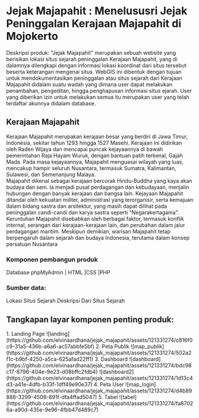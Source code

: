 <h1>Jejak Majapahit : Menelususri Jejak Peninggalan Kerajaan Majapahit di Mojokerto</h1>

Deskripsi produk: "Jejak Majapahit" merupakan sebuah website yang berisikan lokasi situs sejarah peninggalan Kerajaan Majapahit, yang di dalamnya dilengkapi dengan informasi lokasi koordinat dari situs tersebut beserta keterangan mengenai situs. WebGIS ini dibentuk dengan tujuan untuk mendokumentasikan peninggalan atau situs sejarah dari Kerajaan Majapahit didalam suatu wadah yang dimana user dapat melakukan penambahan, pengeditan, hingga penghapusan informasi situs ejarah. User yang diberikan izin untuk melakukan semua itu merupakan user yang telah terdaftar akunnya didalam database.

<h2>Kerajaan Majapahit</h2>
Kerajaan Majapahit merupakan kerajaan besar yang berdiri di Jawa Timur, Indonesia, sekitar tahun 1293 hingga 1527 Masehi. Kerajaan ini didirikan oleh Raden Wijaya dan mencapai puncak kejayaannya di bawah pemerintahan Raja Hayam Wuruk, dengan bantuan patih terkenal, Gajah Mada. Pada masa kejayaannya, Majapahit menguasai wilayah yang luas, mencakup hampir seluruh Nusantara, termasuk Sumatra, Kalimantan, Sulawesi, dan Semenanjung Malaya. <br>
Majapahit dikenal sebagai kerajaan bercorak Hindu-Buddha yang kaya akan budaya dan seni. Ia menjadi pusat perdagangan dan kebudayaan, menjalin hubungan dengan banyak kerajaan dan bangsa lain. Kejayaan Majapahit ditandai oleh kekuatan militer, administrasi yang terorganisir, serta kemajuan dalam bidang sastra dan arsitektur, yang masih dapat dilihat pada peninggalan candi-candi dan karya sastra seperti "Negarakertagama".
<br>
Keruntuhan Majapahit disebabkan oleh berbagai faktor, termasuk konflik internal, serangan dari kerajaan-kerajaan lain, dan perubahan dalam jalur perdagangan maritim. Meskipun demikian, warisan Majapahit tetap berpengaruh dalam sejarah dan budaya Indonesia, terutama dalam konsep persatuan Nusantara

<h3>Komponen pembangun produk</h2> 
Database phpMyAdmin | HTML |CSS |PHP

<h3>Sumber data:</h3>
Lokasi Situs Sejarah
Deskripsi Dari Situs Sejarah

<h2>Tangkapan layar komponen penting produk:</h2>
1. Landing Page
![landing](https://github.com/elvinaardhana/jejak_majapahit/assets/121331274/c816f0c9-31a5-436b-a6a6-ac57abbfe5bf)
2. Peta Publik
![map_publik](https://github.com/elvinaardhana/jejak_majapahit/assets/121331274/502a2f1c-b9bf-4250-a5ca-625afad22ff1)
3. Dashboard
![dashboard](https://github.com/elvinaardhana/jejak_majapahit/assets/121331274/bdc98c17-8796-404e-9e23-d08bffc2fdb4)
![dashboard2](https://github.com/elvinaardhana/jejak_majapahit/assets/121331274/1d13c4d3-a41e-4dfb-b33f-1dff49e90e37)
4. Peta User
![map_login](https://github.com/elvinaardhana/jejak_majapahit/assets/121331274/d4b89888-3299-4508-891f-dfa4ffad5047)
5. Tabel
![tabel](https://github.com/elvinaardhana/jejak_majapahit/assets/121331274/fa87026a-a90d-435e-9e96-4fbb47d489c7)

